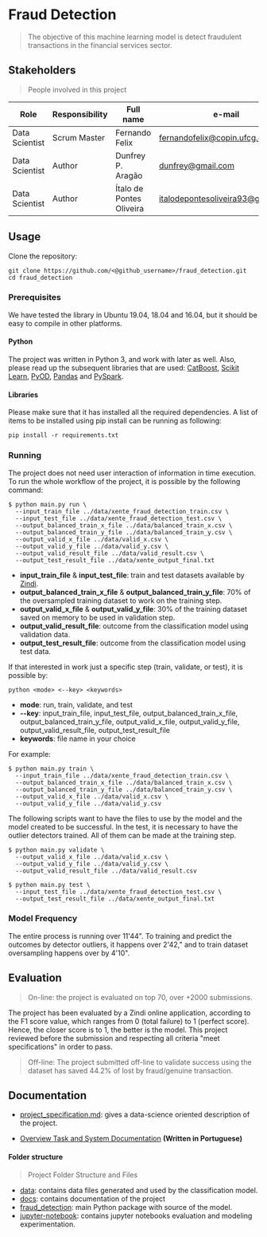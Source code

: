 # Fraud Detection
> The objective of this machine learning model is detect fraudulent transactions in the financial services sector.


## Stakeholders
> People involved in this project

| Role                 | Responsibility         | Full name                | e-mail       |
| -----                | ----------------       | -----------              | ---------    |
| Data Scientist       | Scrum Master           | Fernando Felix | fernandofelix@copin.ufcg.edu.br   |
| Data Scientist       | Author                 | Dunfrey P. Aragão | dunfrey@gmail.com   |
| Data Scientist       | Author                 | Ítalo de Pontes Oliveira           | italodepontesoliveira93@gmail.com |


## Usage
Clone the repository:
```
git clone https://github.com/<@github_username>/fraud_detection.git
cd fraud_detection
```

### Prerequisites

We have tested the library in Ubuntu 19.04, 18.04 and 16.04, but it should be easy to compile in other platforms.

#### Python

The project was written in Python 3, and work with later as well.
Also, please read up the subsequent libraries that are used: [CatBoost](https://catboost.ai/), [Scikit Learn](https://scikit-learn.org/stable/), [PyOD](https://pyod.readthedocs.io/en/latest/), [Pandas](https://pandas.pydata.org/) and [PySpark](https://spark.apache.org/).

#### Libraries

Please make sure that it has installed all the required dependencies. 
A list of items to be installed using pip install can be running as following:
```
pip install -r requirements.txt
```

### Running

The project does not need user interaction of information in time execution.
To run the whole workflow of the project, it is possible by the following command:

```
$ python main.py run \
  --input_train_file ../data/xente_fraud_detection_train.csv \
  --input_test_file ../data/xente_fraud_detection_test.csv \
  --output_balanced_train_x_file ../data/balanced_train_x.csv \
  --output_balanced_train_y_file ../data/balanced_train_y.csv \
  --output_valid_x_file ../data/valid_x.csv \
  --output_valid_y_file ../data/valid_y.csv \
  --output_valid_result_file ../data/valid_result.csv \
  --output_test_result_file ../data/xente_output_final.txt
```

* **input_train_file** & **input_test_file**: train and test datasets available by [Zindi](https://zindi.africa/competitions/xente-fraud-detection-challenge/data).
* **output_balanced_train_x_file** & **output_balanced_train_y_file**: 70% of the oversampled training dataset to work on the training step.
* **output_valid_x_file** & **output_valid_y_file**: 30% of the training dataset saved on memory to be used in validation step.
* **output_valid_result_file**: outcome from the classification model using validation data.
* **output_test_result_file**: outcome from the classification model using test data.


If that interested in work just a specific step (train, validate, or test), it is possible by:
```
python <mode> <--key> <keywords>
```

* **mode**: run, train, validate, and test
* **--key**: input_train_file, 
       input_test_file, 
       output_balanced_train_x_file, 
       output_balanced_train_y_file, 
       output_valid_x_file, 
       output_valid_y_file, 
       output_valid_result_file, 
       output_test_result_file
* **keywords**: file name in your choice

For example:
```
$ python main.py train \
  --input_train_file ../data/xente_fraud_detection_train.csv \
  --output_balanced_train_x_file ../data/balanced_train_x.csv \
  --output_balanced_train_y_file ../data/balanced_train_y.csv \
  --output_valid_x_file ../data/valid_x.csv \
  --output_valid_y_file ../data/valid_y.csv
```

The following scripts want to have the files to use by the model and the model created to be successful. 
In the test, it is necessary to have the outlier detectors trained. All of them can be made at the training step.

```
$ python main.py validate \
  --output_valid_x_file ../data/valid_x.csv \
  --output_valid_y_file ../data/valid_y.csv \
  --output_valid_result_file ../data/valid_result.csv
```

```
$ python main.py test \
  --input_test_file ../data/xente_fraud_detection_test.csv \
  --output_test_result_file ../data/xente_output_final.txt
```

### Model Frequency

The entire process is running over 11'44". To training and predict the outcomes by detector outliers, it happens over 2'42," and to train dataset oversampling happens over by 4'10".

## Evaluation
> On-line: the project is evaluated on top 70, over +2000 submissions.

The project has been evaluated by a Zindi online application, according to the F1 score value, which ranges from 0 (total failure) to 1 (perfect score). Hence, the closer score is to 1, the better is the model.
This project reviewed before the submission and respecting all criteria "meet specifications" in order to pass.

> Off-line: The project submitted off-line to validate success using the dataset has saved 44.2% of lost by fraud/genuine transaction.

## Documentation

* [project_specification.md](./docs/project_specification.md): gives a data-science oriented description of the project.

* [Overview Task and System Documentation]() **(Written in Portuguese)**


#### Folder structure
>Project Folder Structure and Files

* [data](./data/): contains data files generated and used by the classification model.
* [docs](./docs/): contains documentation of the project
* [fraud_detection](./fraud_detection/): main Python package with source of the model.
* [jupyter-notebook](./jupyter-notebook/): contains jupyter notebooks evaluation and modeling experimentation.
